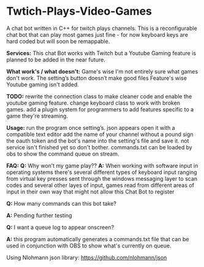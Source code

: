# Twtich-Plays-Video-Games
A chat bot written in C++ for twitch plays channels. 
This is a reconfigurable chat bot that can play most games just fine - for now keyboard keys are hard coded but will soon be remappable.

**Services:**
This chat Bot works with Twitch but a Youtube Gaming feature is planned to be added in the near future.

**What work's / what doesn't:**
Game's wise I'm not entirely sure what games don't work.
The setting’s button doesn’t make good files
Feature's wise Youtube gaming isn't added.

**TODO:**
rewrite the connection class to make cleaner code and enable the youtube gaming feature.
change keyboard class to work with broken games.
add a plugin system for programmers to add features specific to a game they're streaming.

**Usage:**
run the program once setting’s. json appears open it with a compatible text editor add the name of your channel 
without a pound sign the oauth token and the bot's name into the setting's file and save it. 
not service isn't finished yet so don't bother. commands.txt can be loaded by obs to show the command queue on stream. 

**FAQ:**
**Q:** Why won’t my game play??
**A:** When working with software input in operating systems there's several different types of keyboard input ranging from 
virtual key presses sent through the windows messaging layer to scan codes and several other layes of input, games read from different 
areas of input in their own way that might not allow this Chat Bot to register 

**Q:** How many commands can this bot take?

**A:** Pending further testing

**Q:** I want a queue log to appear onscreen?

**A:** this program automatically generates a commands.txt file that can be used in conjunction with OBS to show what's currently on queue. 

Using Nlohmann json library: https://github.com/nlohmann/json
